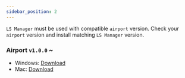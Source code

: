 ```yaml
---
sidebar_position: 2
---
```


`LS Manager` must be used with compatible `airport` version.
Check your `airport` version and install matching `LS Manager` version.


### Airport `v1.0.0` ~
- Windows: [Download](https://booking.pstatic.net/airport/LS-Manager_win_v1.zip)
- Mac: [Download](https://booking.pstatic.net/airport/LS-Manager_mac_v1.zip)